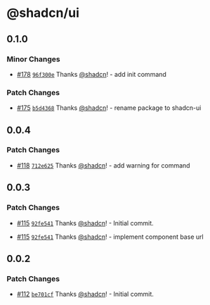 # @shadcn/ui

## 0.1.0

### Minor Changes

- [#178](https://github.com/shadcn/ui/pull/178) [`96f300e`](https://github.com/shadcn/ui/commit/96f300ea7471de9de9d433114d010d8fef2c8bae) Thanks [@shadcn](https://github.com/shadcn)! - add init command

### Patch Changes

- [#175](https://github.com/shadcn/ui/pull/175) [`b5d4368`](https://github.com/shadcn/ui/commit/b5d43688b975eb66b95b71af0396d07f94dde247) Thanks [@shadcn](https://github.com/shadcn)! - rename package to shadcn-ui

## 0.0.4

### Patch Changes

- [#118](https://github.com/shadcn/ui/pull/118) [`712e625`](https://github.com/shadcn/ui/commit/712e625d485a0d7ac77fea4d5077d9ec7a33c513) Thanks [@shadcn](https://github.com/shadcn)! - add warning for command

## 0.0.3

### Patch Changes

- [#115](https://github.com/shadcn/ui/pull/115) [`92fe541`](https://github.com/shadcn/ui/commit/92fe54184b5e9b5ac7259829436d7786a52606b3) Thanks [@shadcn](https://github.com/shadcn)! - Initial commit.

- [#115](https://github.com/shadcn/ui/pull/115) [`92fe541`](https://github.com/shadcn/ui/commit/92fe54184b5e9b5ac7259829436d7786a52606b3) Thanks [@shadcn](https://github.com/shadcn)! - implement component base url

## 0.0.2

### Patch Changes

- [#112](https://github.com/shadcn/ui/pull/112) [`be701cf`](https://github.com/shadcn/ui/commit/be701cf139e0acc0ced3e161d246f7b2b53dccbe) Thanks [@shadcn](https://github.com/shadcn)! - Initial commit.
